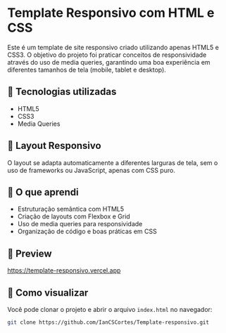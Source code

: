 # Template Responsivo com HTML e CSS

Este é um template de site responsivo criado utilizando apenas HTML5 e CSS3. O objetivo do projeto foi praticar conceitos de responsividade através do uso de media queries, garantindo uma boa experiência em diferentes tamanhos de tela (mobile, tablet e desktop).

## 🔧 Tecnologias utilizadas

- HTML5
- CSS3
- Media Queries

## 📱 Layout Responsivo

O layout se adapta automaticamente a diferentes larguras de tela, sem o uso de frameworks ou JavaScript, apenas com CSS puro.

## 🧠 O que aprendi

- Estruturação semântica com HTML5
- Criação de layouts com Flexbox e Grid
- Uso de media queries para responsividade
- Organização de código e boas práticas em CSS

## 📸 Preview

https://template-responsivo.vercel.app

## 🚀 Como visualizar

Você pode clonar o projeto e abrir o arquivo `index.html` no navegador:

```bash
git clone https://github.com/IanCSCortes/Template-responsivo.git
